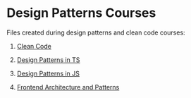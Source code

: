 # Design Patterns Courses

Files created during design patterns and clean code courses:

1. [Clean Code](https://www.udemy.com/course/writing-clean-code)

2. [Design Patterns in TS](https://www.udemy.com/course/design-patterns-typescript)

3. [Design Patterns in JS](https://www.udemy.com/course/design-patterns-javascript)

4. [Frontend Architecture and Patterns](https://www.udemy.com/course/frontend-architecture-and-patterns)
